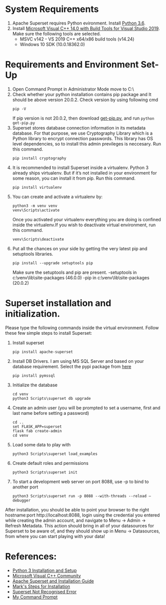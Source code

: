 # System Requirements
1. Apache Superset requires Python evironment. Install [Python 3.6](https://www.python.org/downloads/release/python-360/).
2. Install [Microsoft Visual C++ 14.0 with Build Tools for Visual Studio 2019](https://visualstudio.microsoft.com/thank-you-downloading-visual-studio/?sku=BuildTools&rel=16). Make sure the following tools are selected.
     - MSVC v142 - VS 2019 C++ x64/x86 build tools (v14.24)
     - Windows 10 SDK (10.0.18362.0)

# Requirements and Environment Set-Up
1.	Open Command Prompt in Administrator Mode move to C:\
2.	Check whether your python installation contains pip package and It should be above version 20.0.2. Check version by using following cmd 
    ```
    pip -V
    ``` 
    If pip version is not 20.0.2, then download [get-pip.py](https://bootstrap.pypa.io/get-pip.py), and run 
        ```
        python get-pip.py
        ```
3.	Superset stores database connection information in its metadata database. For that purpose, we use Cryptography Library which is a Python library to encrypt connection passwords. This library has OS level dependencies, so to install this admin previleges is neccesary. Run this command.
    ```
    pip install cryptography
    ```
4.	It is recommended to install Superset inside a virtualenv. Python 3 already ships virtualenv. But if it’s not installed in your environment for some reason, you can install it from pip. Run this command.
    ```
    pip install virtualenv
    ```
5.	You can create and activate a virtualenv by:
    ```
    python3 -m venv venv
    venv\Scripts\activate
    ```
    Once you activated your virtualenv everything you are doing is confined inside the virtualenv.If you wish to deactivate virtual environment, run this command.
    ```
    venv\Scripts\deactivate
    ```
6.  Put all the chances on your side by getting the very latest pip and setuptools libraries.
    ```
    pip install --upgrade setuptools pip
    ```
    Make sure the setuptools and pip are present.
    -setuptools in c:\venv\lib\site-packages (46.0.0)
    -pip in c:\venv\lib\site-packages (20.0.2)

# Superset installation and initialization. 
Please type the following commands inside the virtual environment.
Follow these few simple steps to install Superset:
1.  Install superset
    ```
    pip install apache-superset
    ```
2.  Install DB Drivers. I am using MS SQL Server and based on your database requirement. Select the pypi package from [here](https://superset.apache.org/installation.html#database-dependencies)
    ```
    pip install pymssql
    ```    
3.  Initialize the database
     ```
    cd venv
    python3 Scripts\superset db upgrade
    ```
4.  Create an admin user (you will be prompted to set a username, first and last name before setting a password)
    ```
    cd ..
    set FLASK_APP=superset
    flask fab create-admin
    cd venv
    ```
5.  Load some data to play with
    ```
    python3 Scripts\superset load_examples
    ```
6.  Create default roles and permissions
    ```
    python3 Scripts\superset init
    ```
7.  To start a development web server on port 8088, use -p to bind to another port
    ```
    python3 Scripts\superset run -p 8088 --with-threads --reload –debugger
    ```

After installation, you should be able to point your browser to the right hostname:port http://localhost:8088, login using the credential you entered while creating the admin account, and navigate to Menu -> Admin -> Refresh Metadata. This action should bring in all of your datasources for Superset to be aware of, and they should show up in Menu -> Datasources, from where you can start playing with your data!

# References:
- [Python 3 Installation and Setup](https://realpython.com/installing-python/)
- [Microsoft Visual C++ Community](https://answers.microsoft.com/en-us/windows/forum/all/microsoft-visual-c-140/6f0726e2-6c32-4719-9fe5-aa68b5ad8e6d)
- [Apache Superset and Installation Guide](https://superset.apache.org/installation.html)
- [Mark's Steps for Installation](https://gist.github.com/mark05e/d9cccae129dd11a21d7219eddd7d9923)
- [Superset Not Recognised Error](https://github.com/apache/incubator-superset/issues/4479)
- [My Command Prompt](https://github.com/Jamesvasanth21/Installation-Guide-for-Windows-10--Apache-Superset-0.35.2/blob/master/My%20Command%20Prompt.md)
